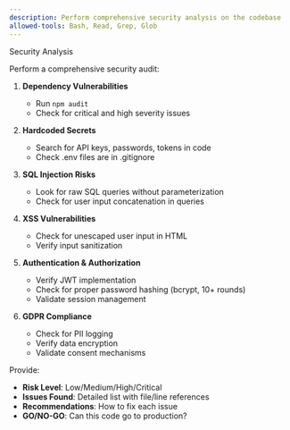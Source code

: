 ```yaml
---
description: Perform comprehensive security analysis on the codebase
allowed-tools: Bash, Read, Grep, Glob
---
```


Security Analysis

Perform a comprehensive security audit:

1. **Dependency Vulnerabilities**
   - Run `npm audit`
   - Check for critical and high severity issues

2. **Hardcoded Secrets**
   - Search for API keys, passwords, tokens in code
   - Check .env files are in .gitignore

3. **SQL Injection Risks**
   - Look for raw SQL queries without parameterization
   - Check for user input concatenation in queries

4. **XSS Vulnerabilities**
   - Check for unescaped user input in HTML
   - Verify input sanitization

5. **Authentication & Authorization**
   - Verify JWT implementation
   - Check for proper password hashing (bcrypt, 10+ rounds)
   - Validate session management

6. **GDPR Compliance**
   - Check for PII logging
   - Verify data encryption
   - Validate consent mechanisms

Provide:
- **Risk Level**: Low/Medium/High/Critical
- **Issues Found**: Detailed list with file/line references
- **Recommendations**: How to fix each issue
- **GO/NO-GO**: Can this code go to production?
